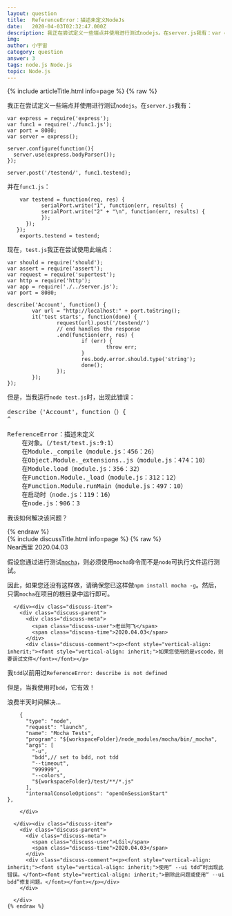 ```yaml
---
layout: question
title:  ReferenceError：描述未定义NodeJs
date:   2020-04-03T02:32:47.000Z
description: 我正在尝试定义一些端点并使用进行测试nodejs。在server.js我有：var express = require('express');var...
img: 
author: 小宇宙
category: question
answer: 3
tags: node.js Node.js
topic: Node.js
---
```

<div class="article-root">
  <div class="article">
    {% include articleTitle.html info=page %}
    {% raw %}
    <div class="article-content"><p><font style="vertical-align: inherit;"><font style="vertical-align: inherit;">我正在尝试定义一些端点并使用进行测试</font></font><code>nodejs</code><font style="vertical-align: inherit;"><font style="vertical-align: inherit;">。</font><font style="vertical-align: inherit;">在</font></font><code>server.js</code><font style="vertical-align: inherit;"><font style="vertical-align: inherit;">我有：</font></font></p>

<pre><code>var express = require('express');<font></font>
var func1 = require('./func1.js');<font></font>
var port = 8080;<font></font>
var server = express();<font></font>
<font></font>
server.configure(function(){<font></font>
  server.use(express.bodyParser());<font></font>
});<font></font>
<font></font>
server.post('/testend/', func1.testend);<font></font>
</code></pre>

<p><font style="vertical-align: inherit;"><font style="vertical-align: inherit;">并在</font></font><code>func1.js</code><font style="vertical-align: inherit;"><font style="vertical-align: inherit;">：</font></font></p>

<pre><code>    var testend = function(req, res) {<font></font>
           serialPort.write("1", function(err, results) {<font></font>
           serialPort.write("2" + "\n", function(err, results) {<font></font>
           });<font></font>
      });<font></font>
   });<font></font>
    exports.testend = testend;<font></font>
</code></pre>

<p><font style="vertical-align: inherit;"><font style="vertical-align: inherit;">现在，</font></font><code>test.js</code><font style="vertical-align: inherit;"><font style="vertical-align: inherit;">我正在尝试使用此端点：</font></font></p>

<pre><code>var should = require('should');<font></font>
var assert = require('assert');<font></font>
var request = require('supertest');<font></font>
var http = require('http');<font></font>
var app = require('./../server.js');<font></font>
var port = 8080;<font></font>
<font></font>
describe('Account', function() {<font></font>
        var url = "http://localhost:" + port.toString();<font></font>
        it('test starts', function(done) {<font></font>
                request(url).post('/testend/')<font></font>
                // end handles the response<font></font>
                .end(function(err, res) {<font></font>
                        if (err) {<font></font>
                                throw err;<font></font>
                        }<font></font>
                        res.body.error.should.type('string');<font></font>
                        done();<font></font>
                });<font></font>
        });<font></font>
});<font></font>
</code></pre>

<p><font style="vertical-align: inherit;"><font style="vertical-align: inherit;">但是，当我运行</font></font><code>node test.js</code><font style="vertical-align: inherit;"><font style="vertical-align: inherit;">时，出现此错误：</font></font></p>

<pre><font style="vertical-align: inherit;"><font style="vertical-align: inherit;">describe（'Account'，function（）{</font></font><font></font><font style="vertical-align: inherit;"><font style="vertical-align: inherit;">
^</font></font><font></font>
<font></font><font style="vertical-align: inherit;"><font style="vertical-align: inherit;">
ReferenceError：描述未定义</font></font><font></font><font style="vertical-align: inherit;"><font style="vertical-align: inherit;">
    在对象。</font><font style="vertical-align: inherit;">（/test/test.js:9:1）</font></font><font></font><font style="vertical-align: inherit;"><font style="vertical-align: inherit;">
    在Module._compile（module.js：456：26）</font></font><font></font><font style="vertical-align: inherit;"><font style="vertical-align: inherit;">
    在Object.Module._extensions..js（module.js：474：10）</font></font><font></font><font style="vertical-align: inherit;"><font style="vertical-align: inherit;">
    在Module.load（module.js：356：32）</font></font><font></font><font style="vertical-align: inherit;"><font style="vertical-align: inherit;">
    在Function.Module._load（module.js：312：12）</font></font><font></font><font style="vertical-align: inherit;"><font style="vertical-align: inherit;">
    在Function.Module.runMain（module.js：497：10）</font></font><font></font><font style="vertical-align: inherit;"><font style="vertical-align: inherit;">
    在启动时（node.js：119：16）</font></font><font></font><font style="vertical-align: inherit;"><font style="vertical-align: inherit;">
    在node.js：906：3</font></font><font></font>
</pre>

<p><font style="vertical-align: inherit;"><font style="vertical-align: inherit;">我该如何解决该问题？</font></font></p></div>
    {% endraw %}
  </div>

  <div class="discuss-wrapper">
    {% include discussTitle.html info=page %}
    {% raw %}
    <div class="discuss-item">
        <div class="discuss-parent">
          <div class="discuss-meta">
            <span class="discuss-user">Near西里</span>
            <span class="discuss-time">2020.04.03</span>
          </div>
          <div class="discuss-comment"><p><font style="vertical-align: inherit;"><font style="vertical-align: inherit;">假设您通过进行测试</font></font><a href="http://mochajs.org/"><code>mocha</code></a><font style="vertical-align: inherit;"><font style="vertical-align: inherit;">，则必须使用</font></font><code>mocha</code><font style="vertical-align: inherit;"><font style="vertical-align: inherit;">命令而不是</font></font><code>node</code><font style="vertical-align: inherit;"><font style="vertical-align: inherit;">可执行文件</font><font style="vertical-align: inherit;">运行测试</font><font style="vertical-align: inherit;">。</font></font></p>

<p><font style="vertical-align: inherit;"><font style="vertical-align: inherit;">因此，如果您还没有这样做，请确保您已这样做</font></font><code>npm install mocha -g</code><font style="vertical-align: inherit;"><font style="vertical-align: inherit;">。</font><font style="vertical-align: inherit;">然后，只需</font></font><code>mocha</code><font style="vertical-align: inherit;"><font style="vertical-align: inherit;">在项目的根目录中运行即可。</font></font></p></div>
        </div>
        
      </div><div class="discuss-item">
        <div class="discuss-parent">
          <div class="discuss-meta">
            <span class="discuss-user">老丝阿飞</span>
            <span class="discuss-time">2020.04.03</span>
          </div>
          <div class="discuss-comment"><p><font style="vertical-align: inherit;"><font style="vertical-align: inherit;">如果您使用的是vscode，则要调试文件</font></font></p>

<p><font style="vertical-align: inherit;"><font style="vertical-align: inherit;">我</font></font><code>tdd</code><font style="vertical-align: inherit;"><font style="vertical-align: inherit;">以前</font><font style="vertical-align: inherit;">用过</font></font><code>ReferenceError: describe is not defined</code></p>

<p><font style="vertical-align: inherit;"><font style="vertical-align: inherit;">但是，当我使用时</font></font><code>bdd</code><font style="vertical-align: inherit;"><font style="vertical-align: inherit;">，它有效！</font></font></p>

<p><font style="vertical-align: inherit;"><font style="vertical-align: inherit;">浪费半天时间解决...</font></font></p>

<pre><code>    {<font></font>
      "type": "node",<font></font>
      "request": "launch",<font></font>
      "name": "Mocha Tests",<font></font>
      "program": "${workspaceFolder}/node_modules/mocha/bin/_mocha",<font></font>
      "args": [<font></font>
        "-u",<font></font>
        "bdd",// set to bdd, not tdd<font></font>
        "--timeout",<font></font>
        "999999",<font></font>
        "--colors",<font></font>
        "${workspaceFolder}/test/**/*.js"<font></font>
      ],<font></font>
      "internalConsoleOptions": "openOnSessionStart"<font></font>
},<font></font>
</code></pre></div>
        </div>
        
      </div><div class="discuss-item">
        <div class="discuss-parent">
          <div class="discuss-meta">
            <span class="discuss-user">LGil</span>
            <span class="discuss-time">2020.04.03</span>
          </div>
          <div class="discuss-comment"><p><font style="vertical-align: inherit;"><font style="vertical-align: inherit;">使用“ --ui tdd”时出现此错误。</font><font style="vertical-align: inherit;">删除此问题或使用“ --ui bdd”修复问题。</font></font></p></div>
        </div>
        
      </div>
    {% endraw %}
  </div>
<div>
